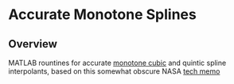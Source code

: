 # Accurate Monotone Splines

## Overview
MATLAB rountines for accurate 
[monotone cubic](https://en.wikipedia.org/wiki/Monotone_cubic_interpolation) and quintic 
spline interpolants, based on this somewhat obscure NASA
[tech memo](https://ntrs.nasa.gov/archive/nasa/casi.ntrs.nasa.gov/19910011517.pdf)
